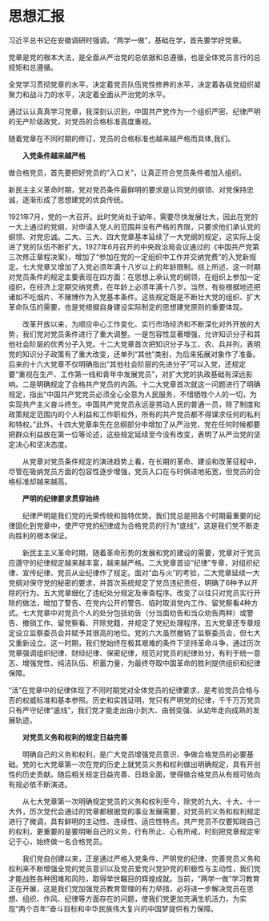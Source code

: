 # 思想汇报

习近平总书记在安徽调研时强调，“两学一做”，基础在学，首先要学好党章。

党章是党的根本大法，是全面从严治党的总依据和总遵循，也是全体党员言行的总规矩和总遵循。

全党学习贯彻党章的水平，决定着党员队伍党性修养的水平，决定着各级党组织凝聚力和战斗力的水平，决定着全面从严治党的水平。

通过认认真真学习党章，我深刻认识到，中国共产党作为一个组织严密、纪律严明的无产阶级政党，对党员的合格标准高度重视。

随着党章在不同时期的修订，党员的合格标准也越来越严格而具体,我们。

　　**入党条件越来越严格**

做合格党员，首先要把好党员的“入口关”，让真正符合党员条件者加入组织。

新民主主义革命时期，党对党员条件最鲜明的要求是认同党的纲领、对党保持忠诚，逐渐形成了思想建党的优良传统。

1921年7月，党的一大召开。此时党尚处于幼年，需要尽快发展壮大，因此在党的一大上通过的党纲，对申请入党人的范围并没有严格的界限，只要求他们承认党的纲领、对党忠诚。二大、三大、四大党章基本延续了一大党纲的规定，这实际上促进了党的队伍不断扩大。1927年6月召开的中央政治局会议通过的《中国共产党第三次修正章程决案》，增加了“参加在党的一定组织中工作并交纳党费”的入党新规定。七大党章又增加了入党必须年满十八岁以上的年龄限制。综上所述，这一时期对党员条件的规定主要表现在四方面：在思想上承认党的纲领，在组织上参加一定组织，在经济上定期交纳党费，在年龄上必须年满十八岁。当然，有些根据地还把诸如不吃烟片、不赌博作为入党基本条件。这些规定既是不断壮大党的组织、扩大革命队伍的需要，也是党根据自身建设实际制定的思想建党原则的重要体现。

　　改革开放以来，为顺应中心工作变化、实行市场经济和不断深化对外开放的大势，我们党对党员条件进行了重大调整。一是包容性显著增强，允许知识分子和其他社会阶层的优秀分子入党。十二大党章首次把知识分子与工、农、兵并列，表明党的知识分子政策有了重大改变，还单列“其他”类别，为后来拓展对象作了准备。后来的十六大党章不仅明确指出“其他社会阶层的先进分子”可以入党，还规定要“重视在生产、工作第一线和青年中发展党员”，对扩大党的执政基础有深远影响。二是明确规定了合格共产党员的内涵。十二大党章首次就这一问题进行了明确规定，指出“中国共产党党员必须全心全意为人民服务，不惜牺牲个人的一切，为实现共产主义奋斗终生。中国共产党党员永远是劳动人民的普通一员，除了制度和政策规定范围内的个人利益和工作职权外，所有的共产党员都不得谋求任何的私利和特权。”此外，十四大党章率先在总纲部分中增加了从严治党、党在任何时候都要把群众利益放在第一位等论述，这些规定延续至今没有改变，表明了从严治党的坚定决心和坚决态度。

　　从党章对党员条件规定的演进趋势上看，在长期的革命、建设和改革征程中，尽管在吸纳党员方面的包容性逐步增强，党员入口在与时俱进地拓宽，但党员的合格标准却越来越高。

　　**严明的纪律要求贯穿始终**

　　纪律严明是我们党的光荣传统和独特优势。我们党总是把各个时期最重要的纪律固化到党章中，使严守党的纪律成为合格党员的行为“底线”，这是我们党不断走向胜利的根本保证。

　　新民主主义革命时期，随着革命形势的发展和党的建设的需要，党章对于党员应遵守的纪律规定越来越丰富，越来越严格。二大党章首设“纪律”专章，对组织纪律、宣传纪律、党员从业纪律作了规定。面对“血与火”的考验，二大党章延续一大党纲对保守党的秘密的要求，并首次系统规定了党员违纪责任，明确了6种予以开除的行为。五大党章细化了违纪处分规定及审查程序。改变了以往只对党员实行开除的做法，增加了警告、在党内公开的警告、临时取消党内工作、留党察看4种方式。七大党章中对党员个人的处分包括劝告（分当面劝告和当众劝告两种）或警告、撤销工作、留党察看、开除党籍，并规定了党纪处理程序。五大党章还专章规定设立监察委员会并赋予其很高的地位。党的六大虽然撤销了监察委员会，但七大又重新设立。这一时期，我们党始终在极其艰难的条件下坚持革命斗争，通过历次党章强调组织纪律、财经纪律、保密纪律，规范对党员的纪律处分，有利于统一意志、增强党性、纯洁队伍、积蓄力量，为最终夺取中国革命的胜利提供组织和纪律保障。

​	“活”在党章中的纪律体现了不同时期党对全体党员的纪律要求，是考验党员合格与否的权威标准和基本参照。历史和实践证明，党只有严明党的纪律，千千万万党员只有严守纪律“底线”，我们党才能走出由小到大、由弱变强、从幼年走向成熟的发展轨迹。

　　**对党员义务和权利的规定日益完善**

　　明确自己的义务和权利，是广大党员增强党员意识、争做合格党员的必要基础。党的七大党章第一次在党的历史上就党员义务和权利做出明确规定，具有开创性的历史贡献。随后相关规定日益完善、日趋全面，使得做合格党员从有规可依向有规必依不断演进。

　　从七大党章第一次明确规定党员的义务和权利至今，除党的九大、十大、十一大外，历次党代会通过的党章都根据党的事业发展需要，对党员的义务和权利规定进行了微调，具有鲜明的主动性、连续性、适应性特点。共产党员不仅要知晓自己的权利，更重要的是要明晰自己的义务，行有所止、心有所戒，时刻把党章规定牢记于心，始终做一名合格党员。

　　我们党自创建以来，正是通过严格入党条件、严明党的纪律、完善党员义务和权利来不断增强全党的党员意识以及党员爱党兴党护党的积极性与主动性，我们党才能战胜各种困难和风险，取得举世瞩目的辉煌成就。当前，“两学一做”学习教育正在开展，这是我们党加强党员教育管理的有力举措，必将进一步解决党员在思想、组织、作风、纪律等方面存在的问题，使我们党更加充满生机活力，为实现“两个百年”奋斗目标和中华民族伟大复兴的中国梦提供有力保障。